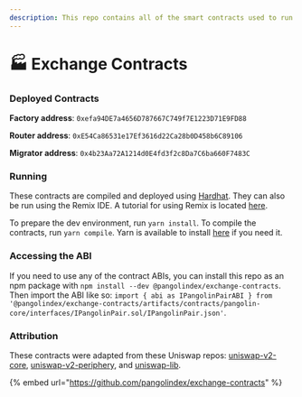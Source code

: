 ```yaml
---
description: This repo contains all of the smart contracts used to run Pangolin
---
```


# 🏭 Exchange Contracts

### Deployed Contracts

**Factory address**: `0xefa94DE7a4656D787667C749f7E1223D71E9FD88`

**Router address**: `0xE54Ca86531e17Ef3616d22Ca28b0D458b6C89106`

**Migrator address**: `0x4b23Aa72A1214d0E4fd3f2c8Da7C6ba660F7483C`

### Running

These contracts are compiled and deployed using [Hardhat](https://hardhat.org). They can also be run using the Remix IDE. A tutorial for using Remix is located [here](https://docs.avax.network/build/tutorials/platform/deploy-a-smart-contract-on-avalanche-using-remix-and-metamask).

To prepare the dev environment, run `yarn install`. To compile the contracts, run `yarn compile`. Yarn is available to install [here](https://classic.yarnpkg.com/en/docs/install/#debian-stable) if you need it.

### Accessing the ABI

If you need to use any of the contract ABIs, you can install this repo as an npm package with `npm install --dev @pangolindex/exchange-contracts`. Then import the ABI like so: `import { abi as IPangolinPairABI } from '@pangolindex/exchange-contracts/artifacts/contracts/pangolin-core/interfaces/IPangolinPair.sol/IPangolinPair.json'`.

### Attribution

These contracts were adapted from these Uniswap repos: [uniswap-v2-core](https://github.com/Uniswap/uniswap-v2-core), [uniswap-v2-periphery](https://github.com/Uniswap/uniswap-v2-core), and [uniswap-lib](https://github.com/Uniswap/uniswap-lib).

{% embed url="https://github.com/pangolindex/exchange-contracts" %}
